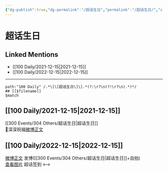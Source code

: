 ```yaml
---
{"dg-publish":true,"dg-permalink":"/超话生日","permalink":"/超话生日/","created":"2022-12-21T10:13:50.000+08:00","updated":"2023-04-10T17:17:01.000+08:00"}
---
```


# 超话生日

## Linked Mentions
- [[100 Daily/2021-12-15\|2021-12-15]]
- [[100 Daily/2022-12-15\|2022-12-15]]


---

```expander
path:"100 Daily" /.*\[\[超话生日\]\].*(?:\r?\n(?!\r?\n).*)*/
## [[$filename]]
$match
```
## [[100 Daily/2021-12-15\|2021-12-15]]
[[300 Events/304 Others/超话生日\|超话生日]]  
🌟深深祝福[微博正文](https://m.weibo.cn/6466290670/4714775260432258)
## [[100 Daily/2022-12-15\|2022-12-15]]
[微博正文](https://m.weibo.cn/1736988591/4846902052393493) 发博([[300 Events/304 Others/超话生日\|超话生日]]+自拍)  
[查看图片](https://wx4.sinaimg.cn/large/0088n2Pggy1h94xs0z629j30yh0j4wft.jpg) 超话签到
<-->